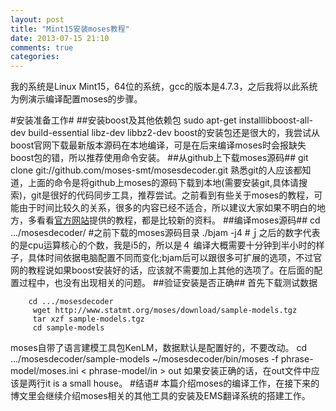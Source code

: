 ```yaml
---
layout: post
title: "Mint15安装moses教程"
date: 2013-07-15 21:10
comments: true
categories: 
---
```

我的系统是Linux Mint15，64位的系统，gcc的版本是4.7.3，之后我将以此系统为例演示编译配置moses的步骤。
<!--more-->
#安装准备工作#
##安装boost及其他依赖包
        sudo apt-get installlibboost-all-dev build-essential libz-dev libbz2-dev
boost的安装包还是很大的，我尝试从boost官网下载最新版本源码在本地编译，可是在后来编译moses时会报缺失boost包的错，所以推荐使用命令安装。
##从github上下载moses源码##
        git clone git://github.com/moses-smt/mosesdecoder.git
熟悉git的人应该都知道，上面的命令是将github上moses的源码下载到本地(需要安装git,具体请搜索)，git是很好的代码同步工具，推荐尝试。之前看到有些关于moses的教程，可能由于时间比较久的关系，很多的内容已经不适合，所以建议大家如果不明白的地方，多看看[官方网站](http://www.statmt.org/moses/)提供的教程，都是比较新的资料。
##编译moses源码##
        cd .../mosesdecoder/     #之前下载的moses源码目录
        ./bjam -j4      #ｊ之后的数字代表的是cpu运算核心的个数，我是i5的，所以是４
编译大概需要十分钟到半小时的样子，具体时间依据电脑配置不同而变化;bjam后可以跟很多可扩展的选项，不过官网的教程说如果boost安装好的话，应该就不需要加上其他的选项了。在后面的配置过程中，也没有出现相关的问题。
##验证安装是否正确##
首先下载测试数据

        cd .../mosesdecoder
         wget http://www.statmt.org/moses/download/sample-models.tgz
         tar xzf sample-models.tgz
         cd sample-models
moses自带了语言建模工具包KenLM，数据默认是配置好的，不要改动。
        cd .../mosesdecoder/sample-models
        ~/mosesdecoder/bin/moses -f phrase-model/moses.ini < phrase-model/in > out
如果安装正确的话，在out文件中应该是两行it is a small house。
#结语#
本篇介绍moses的编译工作，在接下来的博文里会继续介绍moses相关的其他工具的安装及EMS翻译系统的搭建工作。